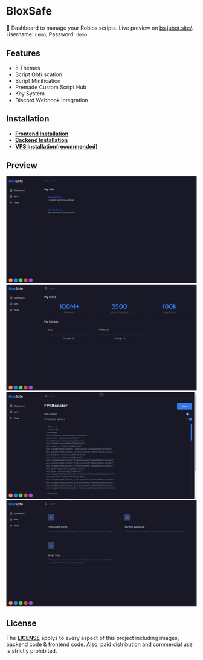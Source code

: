 # BloxSafe

🚀 Dashboard to manage your Roblos scripts. Live preview on [bs.jubot.site/](bs.jubot.site/). Username: `demo`, Password: `demo`

## Features

- 5 Themes
- Script Obfuscation
- Script Minification
- Premade Custom Script Hub
- Key System
- Discord Webhook Integration

## Installation

- **[Frontend Installation](/Client/README.md)**
- **[Backend Installation](/Backend/README.MD)**
- **[VPS Installation(recommended)](/VPS_INSTALLATION.MD)**

## Preview

![Image](./preview//BlueAPIs.jpg)
![Image](./preview/BlueDash.jpg)
![Image](./preview/BlueScript.jpg)
![Image](./preview/BlueTools.jpg)

## License

The **[LICENSE](./LICENSE)** applys to every aspect of this project including images, backend code & frontend code. Also, paid distribution and commercial use is strictly prohibited.
